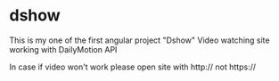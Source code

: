# dshow
This is my one of the first angular project "Dshow" Video watching site working with DailyMotion API 

In case if video won't work please open site with http:// not https://
